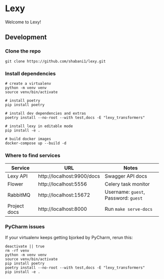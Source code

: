 # Lexy

Welcome to Lexy!
 
## Development

### Clone the repo

```Shell
git clone https://github.com/shabani1/lexy.git
```

### Install dependencies

```Shell
# create a virtualenv
python -m venv venv 
source venv/bin/activate

# install poetry
pip install poetry

# install dev dependencies and extras
poetry install --no-root --with test,docs -E "lexy_transformers"

# install lexy in editable mode
pip install -e .

# build docker images
docker-compose up --build -d
```

### Where to find services

| Service      | URL                        | Notes                                |
|--------------|----------------------------|--------------------------------------|
| Lexy API     | http://localhost:9900/docs | Swagger API docs                     |
| Flower       | http://localhost:5556      | Celery task monitor                  |
| RabbitMQ     | http://localhost:15672     | Username: `guest`, Password: `guest` |
| Project docs | http://localhost:8000      | Run `make serve-docs`                |


### PyCharm issues

If your virtualenv keeps getting bjorked by PyCharm, rerun this:

```Shell
deactivate || true
rm -rf venv
python -m venv venv
source venv/bin/activate
pip install poetry
poetry install --no-root --with test,docs -E "lexy_transformers"
pip install -e .
```
